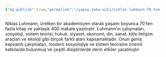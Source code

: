 ```yaml
---
{"dg-publish":true,"permalink":"/yapay-zeka-wiki/niklas-luhmann-70-ten-fazla-kitap-ve-400-den-fazla-makale-yazmis-almanya-nin-en-ueretken-insani-secilmistir/"}
---
```


Niklas Luhmann, üretken bir akademisyen olarak yaşamı boyunca 70'ten fazla kitap ve yaklaşık 400 makale yazmıştır. Luhmann'ın çalışmaları, sosyoloji, sistem teorisi, hukuk, siyaset, ekonomi, din, sanat, kitle iletişim araçları ve ekoloji gibi birçok farklı alanı kapsamaktadır. Onun geniş kapsamlı çalışmaları, modern sosyolojiye ve sistem teorisine önemli katkılarda bulunmuş ve çeşitli disiplinlerde derin etkiler yaratmıştır.